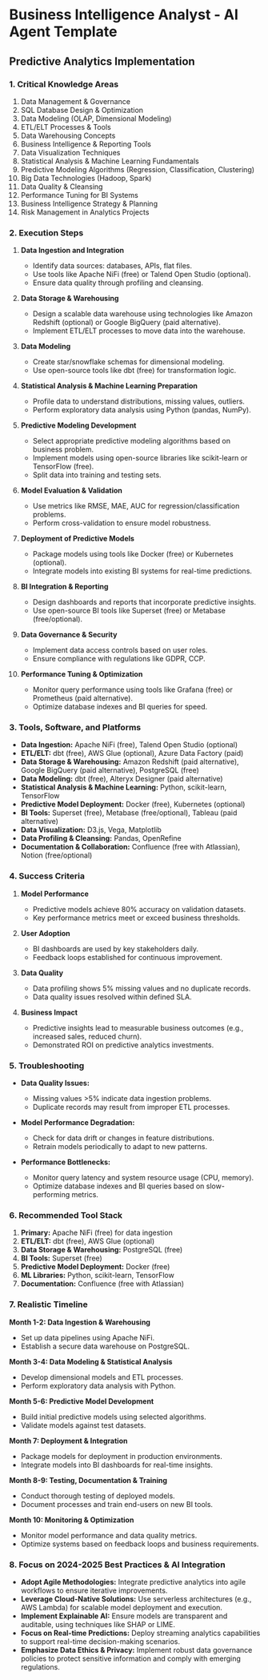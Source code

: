 # Business Intelligence Analyst - AI Agent Template

## Predictive Analytics Implementation

### 1. Critical Knowledge Areas

1. Data Management & Governance
2. SQL Database Design & Optimization
3. Data Modeling (OLAP, Dimensional Modeling)
4. ETL/ELT Processes & Tools
5. Data Warehousing Concepts
6. Business Intelligence & Reporting Tools
7. Data Visualization Techniques
8. Statistical Analysis & Machine Learning Fundamentals
9. Predictive Modeling Algorithms (Regression, Classification, Clustering)
10. Big Data Technologies (Hadoop, Spark)
11. Data Quality & Cleansing
12. Performance Tuning for BI Systems
13. Business Intelligence Strategy & Planning
14. Risk Management in Analytics Projects

### 2. Execution Steps

1. **Data Ingestion and Integration**
   - Identify data sources: databases, APIs, flat files.
   - Use tools like Apache NiFi (free) or Talend Open Studio (optional).
   - Ensure data quality through profiling and cleansing.

2. **Data Storage & Warehousing**
   - Design a scalable data warehouse using technologies like Amazon Redshift (optional) or Google BigQuery (paid alternative).
   - Implement ETL/ELT processes to move data into the warehouse.

3. **Data Modeling**
   - Create star/snowflake schemas for dimensional modeling.
   - Use open-source tools like dbt (free) for transformation logic.

4. **Statistical Analysis & Machine Learning Preparation**
   - Profile data to understand distributions, missing values, outliers.
   - Perform exploratory data analysis using Python (pandas, NumPy).

5. **Predictive Modeling Development**
   - Select appropriate predictive modeling algorithms based on business problem.
   - Implement models using open-source libraries like scikit-learn or TensorFlow (free).
   - Split data into training and testing sets.

6. **Model Evaluation & Validation**
   - Use metrics like RMSE, MAE, AUC for regression/classification problems.
   - Perform cross-validation to ensure model robustness.

7. **Deployment of Predictive Models**
   - Package models using tools like Docker (free) or Kubernetes (optional).
   - Integrate models into existing BI systems for real-time predictions.

8. **BI Integration & Reporting**
   - Design dashboards and reports that incorporate predictive insights.
   - Use open-source BI tools like Superset (free) or Metabase (free/optional).

9. **Data Governance & Security**
   - Implement data access controls based on user roles.
   - Ensure compliance with regulations like GDPR, CCP.

10. **Performance Tuning & Optimization**
    - Monitor query performance using tools like Grafana (free) or Prometheus (paid alternative).
    - Optimize database indexes and BI queries for speed.

### 3. Tools, Software, and Platforms

- **Data Ingestion:** Apache NiFi (free), Talend Open Studio (optional)
- **ETL/ELT:** dbt (free), AWS Glue (optional), Azure Data Factory (paid)
- **Data Storage & Warehousing:** Amazon Redshift (paid alternative), Google BigQuery (paid alternative), PostgreSQL (free)
- **Data Modeling:** dbt (free), Alteryx Designer (paid alternative)
- **Statistical Analysis & Machine Learning:** Python, scikit-learn, TensorFlow
- **Predictive Model Deployment:** Docker (free), Kubernetes (optional)
- **BI Tools:** Superset (free), Metabase (free/optional), Tableau (paid alternative)
- **Data Visualization:** D3.js, Vega, Matplotlib
- **Data Profiling & Cleansing:** Pandas, OpenRefine
- **Documentation & Collaboration:** Confluence (free with Atlassian), Notion (free/optional)

### 4. Success Criteria

1. **Model Performance**
   - Predictive models achieve 80% accuracy on validation datasets.
   - Key performance metrics meet or exceed business thresholds.

2. **User Adoption**
   - BI dashboards are used by key stakeholders daily.
   - Feedback loops established for continuous improvement.

3. **Data Quality**
   - Data profiling shows 5% missing values and no duplicate records.
   - Data quality issues resolved within defined SLA.

4. **Business Impact**
   - Predictive insights lead to measurable business outcomes (e.g., increased sales, reduced churn).
   - Demonstrated ROI on predictive analytics investments.

### 5. Troubleshooting

- **Data Quality Issues:**
  - Missing values >5% indicate data ingestion problems.
  - Duplicate records may result from improper ETL processes.

- **Model Performance Degradation:**
  - Check for data drift or changes in feature distributions.
  - Retrain models periodically to adapt to new patterns.

- **Performance Bottlenecks:**
  - Monitor query latency and system resource usage (CPU, memory).
  - Optimize database indexes and BI queries based on slow-performing metrics.

### 6. Recommended Tool Stack

1. **Primary:** Apache NiFi (free) for data ingestion
2. **ETL/ELT:** dbt (free), AWS Glue (optional)
3. **Data Storage & Warehousing:** PostgreSQL (free)
4. **BI Tools:** Superset (free)
5. **Predictive Model Deployment:** Docker (free)
6. **ML Libraries:** Python, scikit-learn, TensorFlow
7. **Documentation:** Confluence (free with Atlassian)

### 7. Realistic Timeline

**Month 1-2: Data Ingestion & Warehousing**
- Set up data pipelines using Apache NiFi.
- Establish a secure data warehouse on PostgreSQL.

**Month 3-4: Data Modeling & Statistical Analysis**
- Develop dimensional models and ETL processes.
- Perform exploratory data analysis with Python.

**Month 5-6: Predictive Model Development**
- Build initial predictive models using selected algorithms.
- Validate models against test datasets.

**Month 7: Deployment & Integration**
- Package models for deployment in production environments.
- Integrate models into BI dashboards for real-time insights.

**Month 8-9: Testing, Documentation & Training**
- Conduct thorough testing of deployed models.
- Document processes and train end-users on new BI tools.

**Month 10: Monitoring & Optimization**
- Monitor model performance and data quality metrics.
- Optimize systems based on feedback loops and business requirements.

### 8. Focus on 2024-2025 Best Practices & AI Integration

- **Adopt Agile Methodologies:** Integrate predictive analytics into agile workflows to ensure iterative improvements.
- **Leverage Cloud-Native Solutions:** Use serverless architectures (e.g., AWS Lambda) for scalable model deployment and execution.
- **Implement Explainable AI:** Ensure models are transparent and auditable, using techniques like SHAP or LIME.
- **Focus on Real-time Predictions:** Deploy streaming analytics capabilities to support real-time decision-making scenarios.
- **Emphasize Data Ethics & Privacy:** Implement robust data governance policies to protect sensitive information and comply with emerging regulations.

